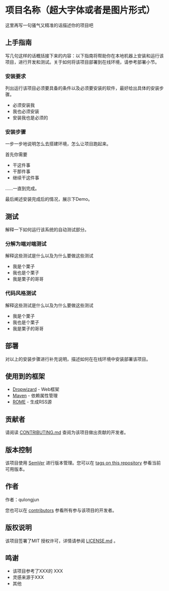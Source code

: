 # 项目名称（超大字体或者是图片形式）

这里再写一句骚气又精准的话描述你的项目吧

## 上手指南

写几句这样的话概括接下来的内容：以下指南将帮助你在本地机器上安装和运行该项目，进行开发和测试。关于如何将该项目部署到在线环境，请参考部署小节。

### 安装要求

列出运行该项目必须要具备的条件以及必须要安装的软件，最好给出具体的安装步骤。

* 必须安装我
* 我也必须安装
* 安装我也是必须的

### 安装步骤

一步一步地说明怎么去搭建环境，怎么让项目跑起来。

首先你需要

- 干这件事
- 干那件事
- 继续干这件事

......一直到完成。

最后阐述安装完成后的情况，展示下Demo。

## 测试

解释一下如何运行该系统的自动测试部分。

### 分解为端对端测试

解释这些测试是什么以及为什么要做这些测试

- 我是个栗子
- 我也是个栗子
- 我是栗子的哥哥

### 代码风格测试

解释这些测试是什么以及为什么要做这些测试

- 我是个栗子
- 我也是个栗子
- 我是栗子的哥哥

## 部署

对以上的安装步骤进行补充说明，描述如何在在线环境中安装部署该项目。

## 使用到的框架

* [Dropwizard](http://www.dropwizard.io/1.0.2/docs/) -  Web框架
* [Maven](https://maven.apache.org/) - 依赖属性管理
* [ROME](https://rometools.github.io/rome/) - 生成RSS源

## 贡献者

请阅读 [CONTRIBUTING.md](https://gist.github.com/PurpleBooth/b24679402957c63ec426) 查阅为该项目做出贡献的开发者。

## 版本控制

该项目使用 [SemVer](http://semver.org/) 进行版本管理。您可以在 [tags on this repository](https://github.com/your/project/tags) 参看当前可用版本。

## 作者

作者：qulongjun

您也可以在 [contributors](https://github.com/your/project/contributors) 参看所有参与该项目的开发者。

## 版权说明

该项目签署了MIT 授权许可，详情请参阅 [LICENSE.md](LICENSE.md) 。

## 鸣谢

* 该项目参考了XXX的 XXX
* 灵感来源于XXX
* 其他
